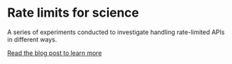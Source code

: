 # Rate limits for science

A series of experiments conducted to investigate handling rate-limited APIs in
different ways.

[Read the blog post to learn more](https://whitep4nth3r.com/blog/how-to-deal-with-api-rate-limits/)
